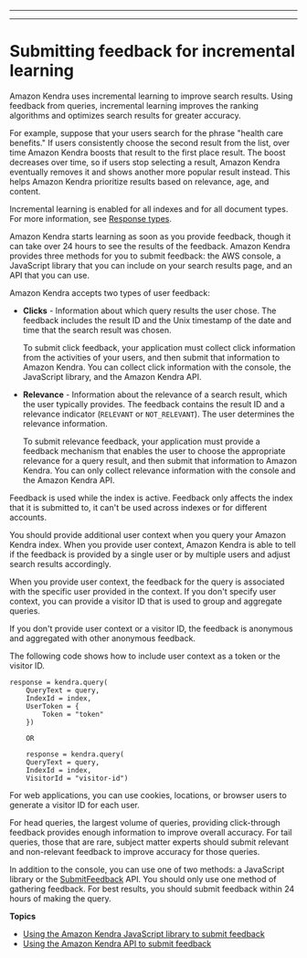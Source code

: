 --------

--------

# Submitting feedback for incremental learning<a name="submitting-feedback"></a>

Amazon Kendra uses incremental learning to improve search results\. Using feedback from queries, incremental learning improves the ranking algorithms and optimizes search results for greater accuracy\.

For example, suppose that your users search for the phrase "health care benefits\." If users consistently choose the second result from the list, over time Amazon Kendra boosts that result to the first place result\. The boost decreases over time, so if users stop selecting a result, Amazon Kendra eventually removes it and shows another more popular result instead\. This helps Amazon Kendra prioritize results based on relevance, age, and content\.

Incremental learning is enabled for all indexes and for all document types\. For more information, see [Response types](response-types.md)\.

Amazon Kendra starts learning as soon as you provide feedback, though it can take over 24 hours to see the results of the feedback\. Amazon Kendra provides three methods for you to submit feedback: the AWS console, a JavaScript library that you can include on your search results page, and an API that you can use\.

Amazon Kendra accepts two types of user feedback:
+ **Clicks** \- Information about which query results the user chose\. The feedback includes the result ID and the Unix timestamp of the date and time that the search result was chosen\. 

  To submit click feedback, your application must collect click information from the activities of your users, and then submit that information to Amazon Kendra\. You can collect click information with the console, the JavaScript library, and the Amazon Kendra API\.
+ **Relevance** \- Information about the relevance of a search result, which the user typically provides\. The feedback contains the result ID and a relevance indicator \(`RELEVANT` or `NOT_RELEVANT`\)\. The user determines the relevance information\. 

  To submit relevance feedback, your application must provide a feedback mechanism that enables the user to choose the appropriate relevance for a query result, and then submit that information to Amazon Kendra\. You can only collect relevance information with the console and the Amazon Kendra API\.

Feedback is used while the index is active\. Feedback only affects the index that it is submitted to, it can't be used across indexes or for different accounts\.

You should provide additional user context when you query your Amazon Kendra index\. When you provide user context, Amazon Kendra is able to tell if the feedback is provided by a single user or by multiple users and adjust search results accordingly\.

When you provide user context, the feedback for the query is associated with the specific user provided in the context\. If you don't specify user context, you can provide a visitor ID that is used to group and aggregate queries\. 

If you don't provide user context or a visitor ID, the feedback is anonymous and aggregated with other anonymous feedback\.

The following code shows how to include user context as a token or the visitor ID\.

```
response = kendra.query(
    QueryText = query,
    IndexId = index,
    UserToken = {
        Token = "token"
    })
    
    OR
    
    response = kendra.query(
    QueryText = query,
    IndexId = index,
    VisitorId = "visitor-id")
```

For web applications, you can use cookies, locations, or browser users to generate a visitor ID for each user\.

For head queries, the largest volume of queries, providing click\-through feedback provides enough information to improve overall accuracy\. For tail queries, those that are rare, subject matter experts should submit relevant and non\-relevant feedback to improve accuracy for those queries\.

In addition to the console, you can use one of two methods: a JavaScript library or the [SubmitFeedback](API_SubmitFeedback.md) API\. You should only use one method of gathering feedback\. For best results, you should submit feedback within 24 hours of making the query\.

**Topics**
+ [Using the Amazon Kendra JavaScript library to submit feedback](feedback-javascript.md)
+ [Using the Amazon Kendra API to submit feedback](feedback-api.md)